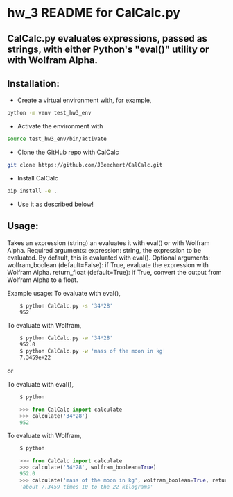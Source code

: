 # hw_3 README for CalCalc.py


## CalCalc.py evaluates expressions, passed as strings, with either Python's "eval()" utility or with Wolfram Alpha. 


## Installation:

- Create a virtual environment with, for example,
```bash
python -m venv test_hw3_env
```

- Activate the environment with 
```bash
source test_hw3_env/bin/activate
```

- Clone the GitHub repo with CalCalc
```bash
git clone https://github.com/JBeechert/CalCalc.git
```

- Install CalCalc
```bash
pip install -e .
```

- Use it as described below!


## Usage:
Takes an expression (string) an evaluates it with eval() or with Wolfram Alpha.
Required arguments:
    expression: string, the expression to be evaluated. By default, this is evaluated with eval().
Optional arguments:
    wolfram_boolean (default=False): if True, evaluate the expression with Wolfram Alpha. 
    return_float (default=True): if True, convert the output from Wolfram Alpha to a float.
    
Example usage:
To evaluate with eval(), 
```bash
    $ python CalCalc.py -s '34*28'
    952
```
To evaluate with Wolfram, 
```bash
    $ python CalCalc.py -w '34*28'
    952.0
    $ python CalCalc.py -w 'mass of the moon in kg'
    7.3459e+22
```
    
or
    
To evaluate with eval(),
```bash
    $ python
```
```python
    >>> from CalCalc import calculate
    >>> calculate('34*28')
    952
```
To evaluate with Wolfram,
```bash
    $ python
```
```python
    >>> from CalCalc import calculate
    >>> calculate('34*28', wolfram_boolean=True)
    952.0
    >>> calculate('mass of the moon in kg', wolfram_boolean=True, return_float=False)
    'about 7.3459 times 10 to the 22 kilograms'
```
